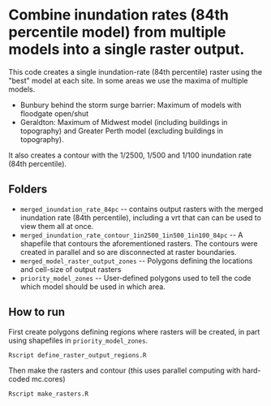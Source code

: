 # Combine inundation rates (84th percentile model) from multiple models into a single raster output.

This code creates a single inundation-rate (84th percentile) raster using the "best" model at each site.
In some areas we use the maxima of multiple models.
- Bunbury behind the storm surge barrier: Maximum of models with floodgate open/shut
- Geraldton: Maximum of Midwest model (including buildings in topography) and Greater Perth model (excluding buildings in topography).

It also creates a contour with the 1/2500, 1/500 and 1/100 inundation rate (84th percentile). 

## Folders

* `merged_inundation_rate_84pc` -- contains output rasters with the merged inundation rate (84th percentile), including a vrt that can can be used to view them all at once.
* `merged_inundation_rate_contour_1in2500_1in500_1in100_84pc` -- A shapefile that contours the aforementioned rasters. The contours were created in parallel and so are disconnected at raster boundaries.
* `merged_model_raster_output_zones` -- Polygons defining the locations and cell-size of output rasters
* `priority_model_zones` -- User-defined polygons used to tell the code which model should be used in which area.

## How to run

First create polygons defining regions where rasters will be created, in part using shapefiles in `priority_model_zones`.

    Rscript define_raster_output_regions.R

Then make the rasters and contour (this uses parallel computing with hard-coded mc.cores)

    Rscript make_rasters.R
